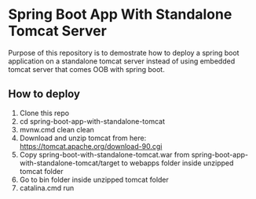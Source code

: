 # Spring Boot App With Standalone Tomcat Server

Purpose of this repository is to demostrate how to deploy a spring boot application on a standalone tomcat server instead of using embedded tomcat server that comes OOB with spring boot.

## How to deploy

1. Clone this repo
2. cd spring-boot-app-with-standalone-tomcat
3. mvnw.cmd clean clean  
4. Download and unzip tomcat from here: https://tomcat.apache.org/download-90.cgi
5. Copy spring-boot-with-standalone-tomcat.war from spring-boot-app-with-standalone-tomcat/target to webapps folder inside unzipped tomcat folder
6. Go to bin folder inside unzipped tomcat folder
7. catalina.cmd run
